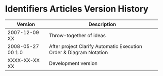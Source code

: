 ﻿Identifiers Articles Version History
====================================

| Version            | Description                                                        |
|--------------------|--------------------------------------------------------------------|
| 2007-12-09 XX      | Throw-together of ideas                                            |
| 2008-05-27 00  1.0 | After project Clarify Automatic Execution Order & Diagram Notation |
| XXXX-XX-XX XX      | Development version                                                |

